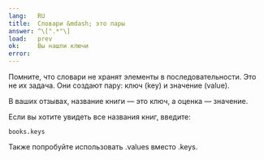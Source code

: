 ```yaml
---
lang:   RU
title:  Словари &mdash; это пары
answer: ^\[".*"\]
load:   prev
ok:     Вы нашли ключи
error:  
---
```


Помните, что словари не хранят элементы в последовательности. Это не их задача.
Они создают пару: ключ (key) и значение (value).

В ваших отзывах, название книги &mdash; это ключ, а оценка &mdash; значение.

Если вы хотите увидеть все названия книг, введите:

    books.keys

Также попробуйте использовать .values вместо .keys.
